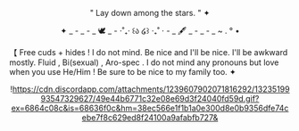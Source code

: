 <div align="center">

" Lay down among the stars. " ✦

✦ _ - _ - _ 🕊️ _ - ⋅˚₊‧ ꒰ა ໒꒱ ‧₊˚ ⋅ - _ 🖋️ _ - _ - _ ~ . ° •

</div>

【 Free cuds + hides ! I do not mind.
Be nice and I'll be nice. I'll be awkward mostly.
Fluid , Bi(sexual) , Aro-spec . I do not mind any pronouns but love when you use He/Him !
Be sure to be nice to my family too. ✦
<div align="center">

!https://cdn.discordapp.com/attachments/1239607902071816292/1323519993547329627/49e44b6771c32e08e69d3f24040fd59d.gif?ex=6864c08c&is=68636f0c&hm=38ec566e1f1b1a0e300d8e0b9356dfe74cebe7f8c629ed8f24100a9afabfb727&

</div>
